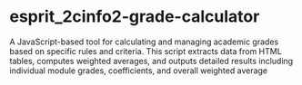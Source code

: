 # esprit_2cinfo2-grade-calculator
A JavaScript-based tool for calculating and managing academic grades based on specific rules and criteria. This script extracts data from HTML tables, computes weighted averages, and outputs detailed results including individual module grades, coefficients, and overall weighted average

